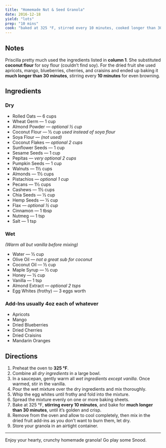 ```yaml
---
title: "Homemade Nut & Seed Granola"
date: 2016-12-18
yield: "lots"
prep: "10 mins"
cook: "baked at 325 °F, stirred every 10 minutes, cooked longer than 30 minutes"
---
```


## Notes  
Priscilla pretty much used the ingredients listed in **column 1**. She substituted **coconut flour** for soy flour (couldn’t find soy). For the dried fruit she used apricots, mango, blueberries, cherries, and craisins and ended up baking it **much longer than 30 minutes**, stirring every **10 minutes** for even browning.

## Ingredients

### Dry  
- Rolled Oats — 6 cups  
- Wheat Germ — 1 cup  
- Almond Powder — *optional ½ cup*  
- Coconut Flour — ½ cup *used instead of soya flour*  
- Soya Flour — *(not used)*  
- Coconut Flakes — *optional 2 cups*  
- Sunflower Seeds — 1 cup  
- Sesame Seeds — 1 cup  
- Pepitas — *very optional 2 cups*  
- Pumpkin Seeds — 1 cup  
- Walnuts — 1½ cups  
- Almonds — 1½ cups  
- Pistachios — *optional 1 cup*  
- Pecans — 1½ cups  
- Cashews — 1½ cups  
- Chia Seeds — ½ cup  
- Hemp Seeds — ½ cup  
- Flax — *optional ½ cup*  
- Cinnamon — 1 tbsp  
- Nutmeg — 1 tsp  
- Salt — 1 tsp  

### Wet  
*(Warm all but vanilla before mixing)*  
- Water — ½ cup  
- Olive Oil — *not a great sub for coconut*  
- Coconut Oil — ½ cup  
- Maple Syrup — ½ cup  
- Honey — ½ cup  
- Vanilla — 1 tsp  
- Almond Extract — *optional 2 tsps*  
- Egg Whites (frothy) — 3 eggs worth 

### Add-Ins usually 4oz each of whatever   
- Apricots  
- Mango  
- Dried Blueberries  
- Dried Cherries  
- Dried Craisins
- Mandarin Oranges  

## Directions  
1. Preheat the oven to **325 °F**.  
2. Combine all *dry ingredients* in a large bowl.  
3. In a saucepan, gently warm all *wet ingredients except vanilla*. Once warmed, stir in the vanilla.  
4. Pour the wet mixture over the dry ingredients and mix thoroughly.  
5. Whip the egg whites until frothy and fold into the mixture.  
6. Spread the mixture evenly on one or more baking sheets.  
7. Bake at 325 °F, **stirring every 10 minutes**, and bake for **much longer than 30 minutes**, until it’s golden and crisp.  
8. Remove from the oven and allow to cool completely, then mix in the dried fruit add-ins as you don't want to burn them, let dry.  
9. Store your granola in an airtight container.

---

Enjoy your hearty, crunchy homemade granola! Go play some Snood.
